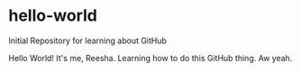 # hello-world
Initial Repository for learning about GitHub

Hello World! It's me, Reesha. Learning how to do this GitHub thing. Aw yeah. 

